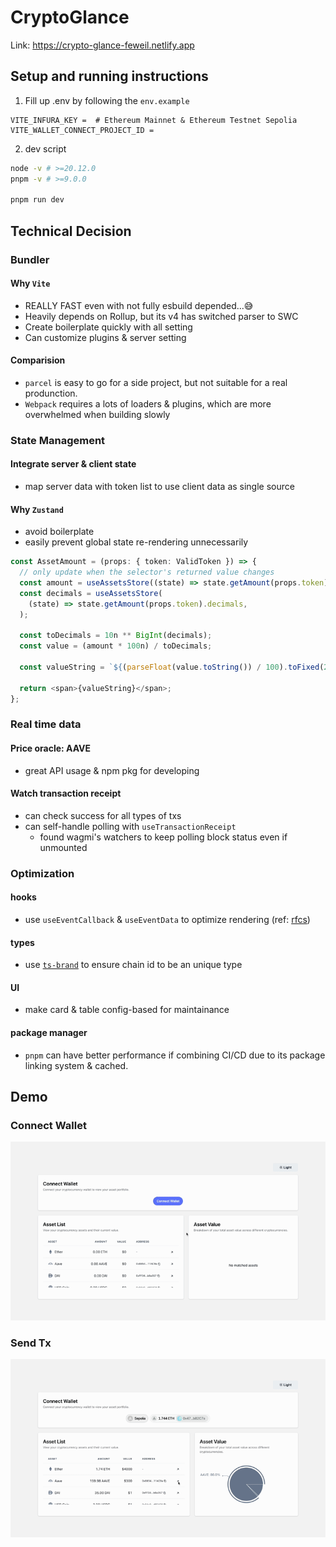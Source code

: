 # CryptoGlance

Link: https://crypto-glance-feweil.netlify.app

## Setup and running instructions

1. Fill up .env by following the `env.example`

```
VITE_INFURA_KEY =  # Ethereum Mainnet & Ethereum Testnet Sepolia
VITE_WALLET_CONNECT_PROJECT_ID =
```

2. dev script
```bash
node -v # >=20.12.0
pnpm -v # >=9.0.0

pnpm run dev
```

## Technical Decision
### Bundler

#### Why `Vite`
- REALLY FAST even with not fully esbuild depended...😅 
- Heavily depends on Rollup, but its v4 has switched parser to SWC 
- Create boilerplate quickly with all setting
- Can customize plugins & server setting

#### Comparision
- `parcel` is easy to go for a side project, but not suitable for a real produnction.
- `Webpack` requires a lots of loaders & plugins, which are more overwhelmed when building slowly


### State Management 
#### Integrate server & client state
- map server data with token list to use client data as single source

#### Why `Zustand`
- avoid boilerplate
- easily prevent global state re-rendering unnecessarily 
```ts
const AssetAmount = (props: { token: ValidToken }) => {
  // only update when the selector's returned value changes
  const amount = useAssetsStore((state) => state.getAmount(props.token).value);
  const decimals = useAssetsStore(
    (state) => state.getAmount(props.token).decimals,
  );

  const toDecimals = 10n ** BigInt(decimals);
  const value = (amount * 100n) / toDecimals;

  const valueString = `${(parseFloat(value.toString()) / 100).toFixed(2)} ${props.token}`;

  return <span>{valueString}</span>;
};
```

### Real time data

#### Price oracle: AAVE
- great API usage & npm pkg for developing

#### Watch transaction receipt
- can check success for all types of txs
- can self-handle polling with `useTransactionReceipt`
  - found wagmi's watchers to keep polling block status even if unmounted


### Optimization

#### hooks
- use `useEventCallback` & `useEventData` to optimize rendering (ref: [rfcs](https://github.com/reactjs/rfcs/blob/useevent/text/0000-useevent.md))

#### types
- use [`ts-brand`](src/types/brand/index.ts) to ensure chain id to be an unique type

#### UI
- make card & table config-based for maintainance

#### package manager
- `pnpm` can have better performance if combining CI/CD due to its package linking system & cached.

## Demo

### Connect Wallet

![Connect Wallet](docs/images/connect-wallet.gif)

### Send Tx

![Send Tx](docs/images/send-tx.gif)